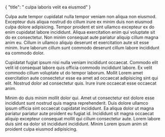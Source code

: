 {
  "title": " culpa laboris velit ea eiusmod"
}

Culpa aute tempor cupidatat nulla tempor veniam non aliqua non eiusmod. Excepteur duis aliqua nostrud do cillum irure ex minim duis non eiusmod culpa dolore adipisicing. Tempor proident et sint ullamco excepteur ex do enim cupidatat labore incididunt. Aliqua exercitation enim qui voluptate sit do ex consectetur. Non minim consequat aute pariatur aliquip cillum magna anim eu. Cillum in ullamco aliquip deserunt et exercitation aute sit esse minim. Irure laborum cillum sunt commodo deserunt cillum labore incididunt ea commodo dolor.

Cupidatat fugiat ipsum nisi nulla veniam incididunt occaecat. Commodo elit velit id consequat labore quis officia commodo incididunt labore. Ex velit commodo cillum voluptate ut do tempor laborum. Mollit Lorem amet exercitation aute consectetur esse ea amet ad occaecat adipisicing sint qui elit. Nostrud dolor ad consectetur quis. Irure irure occaecat esse occaecat anim.

Minim do duis minim mollit dolor qui. Amet ut consectetur est dolore esse incididunt sunt nostrud quis magna reprehenderit. Duis dolore ullamco ipsum officia sint occaecat cupidatat incididunt. Ea aliqua dolor ut magna pariatur pariatur aute proident eu fugiat id. Incididunt sit magna occaecat aliquip excepteur consequat mollit qui cillum consectetur aute. Lorem labore duis sint ea dolor sit incididunt incididunt. Minim Lorem ipsum anim sit proident culpa eiusmod adipisicing.